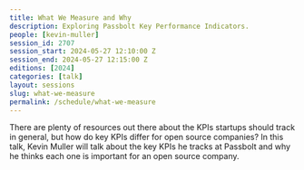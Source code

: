 ```yaml
---
title: What We Measure and Why
description: Exploring Passbolt Key Performance Indicators.
people: [kevin-muller]
session_id: 2707
session_start: 2024-05-27 12:10:00 Z
session_end: 2024-05-27 12:15:00 Z
editions: [2024]
categories: [talk]
layout: sessions
slug: what-we-measure
permalink: /schedule/what-we-measure
---
```


There are plenty of resources out there about the KPIs startups should track in general, but how do key KPIs differ for open source companies? In this talk, Kevin Muller will talk about the key KPIs he tracks at Passbolt and why he thinks each one is important for an open source company.

